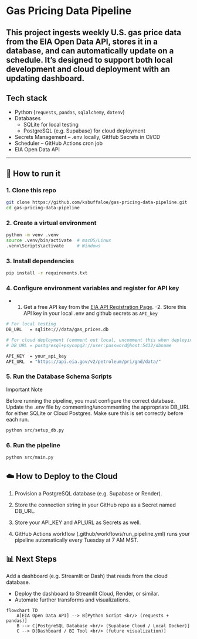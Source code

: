 # Gas Pricing Data Pipeline

This project ingests weekly U.S. gas price data from the EIA Open Data API, stores it in a database, and can automatically update on a schedule. It’s designed to support both local development and cloud deployment with an updating dashboard.
---

## Tech stack

- Python (`requests`, `pandas`, `sqlalchemy`, `dotenv`)
- Databases
    - SQLite for local testing
    - PostgreSQL (e.g. Supabase) for cloud deployment
- Secrets Management – .env locally, GitHub Secrets in CI/CD
- Scheduler – GitHub Actions cron job
- EIA Open Data API

---
## 🚀 How to run it

### 1️. Clone this repo

```bash
git clone https://github.com/ksbuffaloe/gas-pricing-data-pipeline.git
cd gas-pricing-data-pipeline
```

###  2. Create a virtual environment

```bash
python -m venv .venv
source .venv/bin/activate  # macOS/Linux
.venv\Scripts\activate     # Windows

```

### 3. Install dependencies

```bash
pip install -r requirements.txt

```

### 4. Configure environment variables and register for API key

- 1. Get a free API key from the [EIA API Registration Page](https://www.eia.gov/opendata/register.php).
-2. Store this API key in your local .env and github secrets as `API_key`

```bash
# For local testing
DB_URL   = sqlite:///data/gas_prices.db

# For cloud deployment (comment out local, uncomment this when deploying, insert the link to whatever postgres cloud DB you choose )
# DB_URL = postgresql+psycopg2://user:password@host:5432/dbname

API_KEY  = your_api_key
API_URL  = "https://api.eia.gov/v2/petroleum/pri/gnd/data/"

```

### 5. Run the Database Schema Scripts

Important Note

Before running the pipeline, you must configure the correct database. Update the .env file by commenting/uncommenting the appropriate DB_URL for either SQLite or Cloud Postgres. Make sure this is set correctly before each run.

``` bash
python src/setup_db.py
```

### 6. Run the pipeline

``` bash
python src/main.py
```

## ☁️ How to Deploy to the Cloud

1. Provision a PostgreSQL database (e.g. Supabase or Render).

2. Store the connection string in your GitHub repo as a Secret named DB_URL.

3. Store your API_KEY and API_URL as Secrets as well.

4. GitHub Actions workflow (.github/workflows/run_pipeline.yml) runs your pipeline automatically every Tuesday at 7 AM MST.


## 📊 Next Steps

Add a dashboard (e.g. Streamlit or Dash) that reads from the cloud database.

- Deploy the dashboard to Streamlit Cloud, Render, or similar.
- Automate further transforms and visualizations.


```mermaid
flowchart TD
    A[EIA Open Data API] --> B[Python Script <br/> (requests + pandas)]
    B --> C[PostgreSQL Database <br/> (Supabase Cloud / Local Docker)]
    C --> D[Dashboard / BI Tool <br/> (future visualization)]
```

